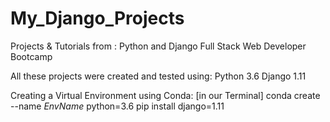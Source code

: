 # My_Django_Projects
Projects &amp; Tutorials from : Python and Django Full Stack Web Developer Bootcamp

All these projects were created and tested using:
Python 3.6
Django 1.11

Creating a Virtual Environment using Conda:
[in our Terminal]
conda create --name *EnvName* python=3.6
pip install django=1.11
